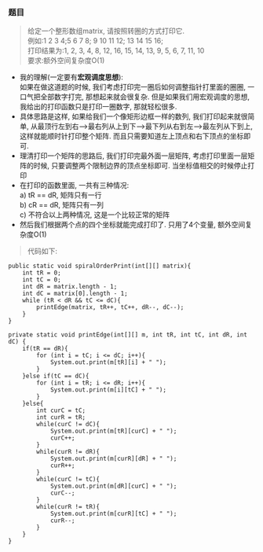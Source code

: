 ### 题目
> 给定一个整形数组matrix, 请按照转圈的方式打印它.   
例如:1 2 3 4;5 6 7 8; 9 10 11 12; 13 14 15 16;  
打印结果为:1, 2, 3, 4, 8, 12, 16, 15, 14, 13, 9, 5, 6, 7, 11, 10  
要求:额外空间复杂度O(1)

- 我的理解(一定要有**宏观调度思想**):  
如果在做这道题的时候, 我们考虑打印完一圈后如何调整指针打里面的圈圈, 一口气把全部数字打完, 那想起来就会很复杂. 但是如果我们用宏观调度的思想, 我给出的打印函数只是打印一圈数字, 那就轻松很多. 
- 具体思路是这样, 如果给我们一个像矩形边框一样的数列, 我们打印起来就很简单, 从最顶行左到右-->最右列从上到下-->最下列从右到左-->最左列从下到上, 这样就能顺时针打印整个矩阵. 而且只需要知道左上顶点和右下顶点的坐标即可.
- 理清打印一个矩阵的思路后, 我们打印完最外面一层矩阵, 考虑打印里面一层矩阵的时候, 只要调整两个限制边界的顶点坐标即可. 当坐标值相交的时候停止打印
- 在打印的函数里面, 一共有三种情况:   
a) tR == dR, 矩阵只有一行  
b) cR == dR, 矩阵只有一列  
c) 不符合以上两种情况, 这是一个比较正常的矩阵
- 然后我们根据两个点的四个坐标就能完成打印了. 只用了4个变量, 额外空间复杂度O(1)

> 代码如下:

```
public static void spiralOrderPrint(int[][] matrix){
    int tR = 0;
    int tC = 0;
    int dR = matrix.length - 1;
    int dC = matrix[0].length - 1;
    while (tR < dR && tC <= dC){
        printEdge(matrix, tR++, tC++, dR--, dC--);
    }
}

private static void printEdge(int[][] m, int tR, int tC, int dR, int dC) {
    if(tR == dR){
        for (int i = tC; i <= dC; i++){
            System.out.print(m[tR][i] + " ");
        }
    }else if(tC == dC){
        for (int i = tR; i <= dR; i++){
            System.out.print(m[i][tC] + " ");
        }
    }else{
        int curC = tC;
        int curR = tR;
        while(curC != dC){
            System.out.print(m[tR][curC] + " ");
            curC++;
        }
        while(curR != dR){
            System.out.print(m[curR][dR] + " ");
            curR++;
        }
        while(curC != tC){
            System.out.print(m[dR][curC] + " ");
            curC--;
        }
        while(curR != tR){
            System.out.print(m[curR][tC] + " ");
            curR--;
        }
    }
}
```
